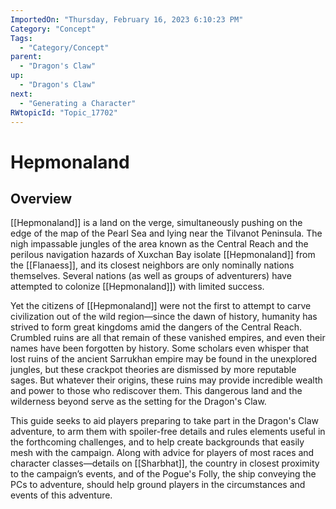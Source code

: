 ```yaml
---
ImportedOn: "Thursday, February 16, 2023 6:10:23 PM"
Category: "Concept"
Tags:
  - "Category/Concept"
parent:
  - "Dragon's Claw"
up:
  - "Dragon's Claw"
next:
  - "Generating a Character"
RWtopicId: "Topic_17702"
---
```

# Hepmonaland
## Overview
[[Hepmonaland]] is a land on the verge, simultaneously pushing on the edge of the map of the Pearl Sea and lying near the Tilvanot Peninsula. The nigh impassable jungles of the area known as the Central Reach and the perilous navigation hazards of Xuxchan Bay isolate [[Hepmonaland]] from the [[Flanaess]], and its closest neighbors are only nominally
nations themselves. Several nations (as well as groups of adventurers) have attempted to colonize [[Hepmonaland]]) with limited success. 

Yet the citizens of [[Hepmonaland]] were not the first to attempt to carve civilization out of the wild region—since the dawn of history, humanity has strived to form great kingdoms amid the dangers of the Central Reach. Crumbled ruins are all that remain of these vanished empires, and even their names have been forgotten by history. Some scholars even whisper that lost ruins of the ancient Sarrukhan empire may be found in the unexplored jungles, but these crackpot theories are dismissed by more reputable sages. But whatever their origins, these ruins may provide incredible wealth and power to those who rediscover them. This dangerous land and the wilderness beyond serve as the setting for the Dragon's Claw.

This guide seeks to aid players preparing to take part in the Dragon's Claw adventure, to arm them with spoiler-free details and rules elements useful in the forthcoming challenges, and to help create backgrounds that easily mesh with the campaign. Along with advice for players of most races and character classes—details on [[Sharbhat]], the country in closest proximity to the campaign’s events, and of the Pogue's Folly, the ship conveying the PCs to adventure, should help ground players in the circumstances and events of this adventure.

